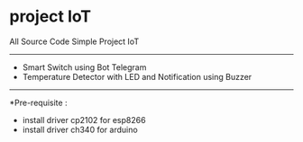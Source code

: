 # project IoT
All Source Code Simple Project IoT

<hr>

- Smart Switch using Bot Telegram
- Temperature Detector with LED and Notification using Buzzer

<hr>

*Pre-requisite :
- install driver cp2102 for esp8266
- install driver ch340 for arduino
